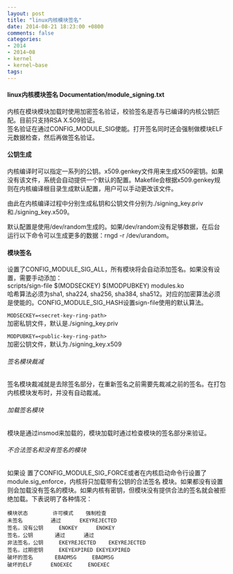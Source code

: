 ```yaml
---
layout: post
title: "linux内核模块签名"
date: 2014-08-21 18:23:00 +0800
comments: false
categories:
- 2014
- 2014~08
- kernel
- kernel~base
tags:
---
```

#### linux内核模块签名 Documentation/module_signing.txt
内核在模块模块加载时使用加密签名验证，校验签名是否与已编译的内核公钥匹配。目前只支持RSA X.509验证。  
签名验证在通过CONFIG_MODULE_SIG使能。打开签名同时还会强制做模块ELF元数据检查，然后再做签名验证。  

#### 公钥生成
内核编译时可以指定一系列的公钥。x509.genkey文件用来生成X509密钥。如果没有该文件，系统会自动提供一个默认的配置。Makefile会根据x509.genkey规则在内核编译根目录生成默认配置，用户可以手动更改该文件。

由此在内核编译过程中分别生成私钥和公钥文件分别为./signing_key.priv和./signing_key.x509。

默认配置是使用/dev/random生成的。如果/dev/random没有足够数据，在后台运行以下命令可以生成更多的数据：rngd -r /dev/urandom。

#### 模块签名
设置了CONFIG_MODULE_SIG_ALL，所有模块将会自动添加签名。如果没有设置，需要手动添加：  
scripts/sign-file <hash algo> $(MODSECKEY) $(MODPUBKEY) modules.ko  
哈希算法必须为sha1, sha224, sha256, sha384, sha512。对应的加密算法必须是使能的。CONFIG_MODULE_SIG_HASH设置sign-file使用的默认算法。  

`MODSECKEY=<secret-key-ring-path>`  
加密私钥文件，默认是./signing_key.priv

`MODPUBKEY=<public-key-ring-path>`  
加密公钥文件，默认为./signing_key.x509

###### 签名模块裁减
签名模块裁减就是去除签名部分，在重新签名之前需要先裁减之前的签名。在打包内核模块发布时，并没有自动裁减。

###### 加载签名模块
模块是通过insmod来加载的，模块加载时通过检查模块的签名部分来验证。

###### 不合法签名和没有签名的模块

如果设 置了CONFIG_MODULE_SIG_FORCE或者在内核启动命令行设置了module.sig_enforce，内核将只加载带有公钥的合法签名 模块。如果都没有设置则会加载没有签名的模块。如果内核有密钥，但模块没有提供合法的签名就会被拒绝加载。下表说明了各种情况：

```
模块状态		许可模式	强制检查
未签名			通过		EKEYREJECTED
签名，没有公钥		ENOKEY		ENOKEY
签名，公钥		通过		通过
非法签名，公钥		EKEYREJECTED	EKEYREJECTED
签名，过期密钥		EKEYEXPIRED	EKEYEXPIRED
破坏的签名		EBADMSG		EBADMSG
破坏的ELF		ENOEXEC		ENOEXEC
```

